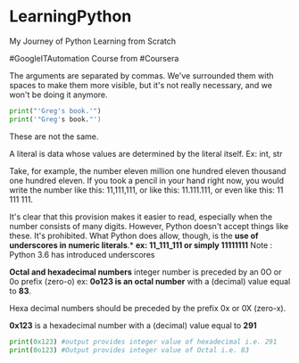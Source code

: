 # LearningPython
My Journey of Python Learning from Scratch

#GoogleITAutomation Course from #Coursera


The arguments are separated by commas. We've surrounded them with spaces to make them more visible, but it's not really necessary, and we won't be doing it anymore.

```python
print("'Greg's book.'") 
print('"Greg's book."')
```
These are not the same.

A literal is data whose values are determined by the literal itself. Ex: int, str

Take, for example, the number eleven million one hundred eleven thousand one hundred eleven. If you took a pencil in your hand right now, you would write the number like this: 11,111,111, or like this: 11.111.111, or even like this: 11 111 111.

It's clear that this provision makes it easier to read, especially when the number consists of many digits. However, Python doesn't accept things like these. It's prohibited. What Python does allow, though, is the **use of underscores in numeric literals**.* **ex: 11_111_111 or simply 11111111** 
Note : Python 3.6 has introduced underscores 

**Octal and hexadecimal numbers**
integer number is preceded by an 0O or 0o prefix (zero-o)
ex: **0o123 is an octal number** with a (decimal) value equal to **83**.

Hexa decimal numbers should be preceded by the prefix 0x or 0X (zero-x).

**0x123** is a hexadecimal number with a (decimal) value equal to **291**
```python
print(0x123) #output provides integer value of hexadecimal i.e. 291
print(0o123) #Output provides integer value of Octal i.e. 83
```
